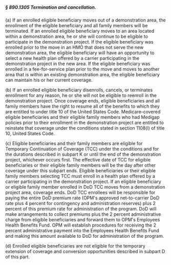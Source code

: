 ##### § 890.1305 Termination and cancellation. #####

(a) If an enrolled eligible beneficiary moves out of a demonstration area, the enrollment of the eligible beneficiary and all family members will be terminated. If an enrolled eligible beneficiary moves to an area located within a demonstration area, he or she will continue to be eligible to participate in the demonstration project. If the eligible beneficiary was enrolled prior to the move in an HMO that does not serve the new demonstration area, the eligible beneficiary will have an opportunity to select a new health plan offered by a carrier participating in the demonstration project in the new area. If the eligible beneficiary was enrolled in a fee-for-service plan prior to the move and moves to another area that is within an existing demonstration area, the eligible beneficiary can maintain his or her current coverage.

(b) If an enrolled eligible beneficiary disenrolls, cancels, or terminates enrollment for any reason, he or she will not be eligible to reenroll in the demonstration project. Once coverage ends, eligible beneficiaries and all family members have the right to resume all of the benefits to which they are entitled to under title 10 of the United States Code. Medicare-covered eligible beneficiaries and their eligible family members who had Medigap policies prior to their enrollment in the demonstration project are entitled to reinstate that coverage under the conditions stated in section 1108(l) of title 10, United States Code.

(c) Eligible beneficiaries and their family members are eligible for Temporary Continuation of Coverage (TCC) under the conditions and for the durations described in subpart K or until the end of the demonstration project, whichever occurs first. The effective date of TCC for eligible beneficiaries or their eligible family members will be the day after other coverage under this subpart ends. Eligible beneficiaries or their eligible family members selecting TCC must enroll in a health plan offered by a carrier participating in the demonstration project. If an eligible beneficiary or eligible family member enrolled in DoD TCC moves from a demonstration project area, coverage ends. DoD TCC enrollees will be responsible for paying the entire DoD premium rate (OPM's approved net-to-carrier DoD rate plus 4 percent for contingency and administration reserves) plus 2 percent of this premium rate for administration of the program. DoD will make arrangements to collect premiums plus the 2 percent administrative charge from eligible beneficiaries and forward them to OPM's Employees Health Benefits Fund. OPM will establish procedures for receiving the 2 percent administrative payment into the Employees Health Benefits Fund and making this amount available to DoD for administration of the program.

(d) Enrolled eligible beneficiaries are not eligible for the temporary extension of coverage and conversion opportunities described in subpart D of this part.